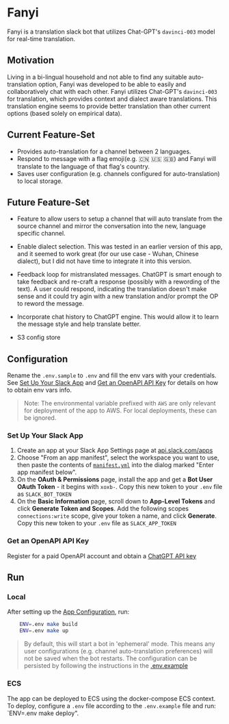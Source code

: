 # Fanyi

Fanyi is a translation slack bot that utilizes Chat-GPT's `davinci-003` model for real-time translation.

## Motivation

Living in a bi-lingual household and not able to find any suitable auto-translation option, Fanyi was developed to be able to easily and collaboratively chat with each other. Fanyi utilizes Chat-GPT's `davinci-003` for translation, which provides context and dialect aware translations. This translation engine seems to provide better translation than other current options (based solely on empirical data).

## Current Feature-Set

- Provides auto-translation for a channel between 2 languages.
- Respond to message with a flag emoji(e.g. 🇨🇳 🇺🇸 🇬🇧) and Fanyi will translate to the language of that flag's country.
- Saves user configuration (e.g. channels configured for auto-translation) to local storage.

## Future Feature-Set

- Feature to allow users to setup a channel that will auto translate from the source channel and mirror the conversation into the new, language specific channel.

- Enable dialect selection. This was tested in an earlier version of this app, and it seemed to work great (for our use case - Wuhan, Chinese dialect), but I did not have time to integrate it into this version.

- Feedback loop for mistranslated messages. ChatGPT is smart enough to take feedback and re-craft a response (possibly with a rewording of the text). A user could respond, indicating the translation doesn't make sense and it could try agin with a new translation and/or prompt the OP to reword the message.

- Incorporate chat history to ChatGPT engine. This would allow it to learn the message style and help translate better.

- S3 config store

## Configuration

Rename the `.env.sample` to `.env` and fill the env vars with your credentials. See [Set Up Your Slack App](#set-up-your-slack-app) and  [Get an OpenAPI API Key](#get-an-openapi-api-key) for details on how to obtain env vars info.

> Note: The environmental variable prefixed with `AWS` are only relevant for deployment of the app to AWS. For local deployments, these can be ignored.

### Set Up Your Slack App

1. Create an app at your Slack App Settings page at [api.slack.com/apps](https://api.slack.com/apps)
2. Choose "From an app manifest", select the workspace you want to use, then paste the contents of [`manifest.yml`](./manifest.yml) into the dialog marked "Enter app manifest below".
3. On the **OAuth & Permissions** page, install the app and get a **Bot User OAuth Token** - it begins with `xoxb-`. Copy this new token to your `.env` file as `SLACK_BOT_TOKEN`
4. On the **Basic Information** page, scroll down to **App-Level Tokens** and click **Generate Token and Scopes**. Add the following scopes `connections:write` scope, give your token a name, and click **Generate**. Copy this new token to your `.env` file as `SLACK_APP_TOKEN`

### Get an OpenAPI API Key

Register for a paid OpenAPI account and obtain a [ChatGPT API key](https://beta.openai.com/account/api-keys)

## Run

### Local

After setting up the [App Configuration](#configuration), run:

```sh
    ENV=.env make build
    ENV=.env make up
```

> By default, this will start a bot in 'ephemeral' mode. This means any user configurations (e.g. channel auto-translation preferences) will not be saved when the bot restarts. The configuration can be persisted by following the instructions in the [.env.example](.env.example)

### ECS

The app can be deployed to ECS using the docker-compose ECS context. To deploy, configure a `.env` file according to the `.env.example` file and run: `ENV=.env make deploy".
